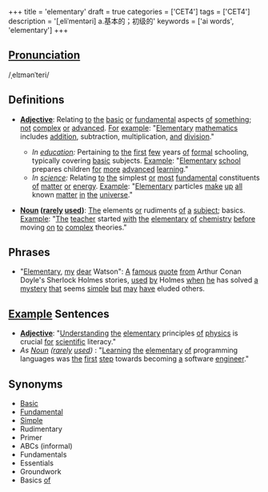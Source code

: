 +++
title = 'elementary'
draft = true
categories = ['CET4']
tags = ['CET4']
description = '[ˌeliˈmentəri] a.基本的；初级的'
keywords = ['ai words', 'elementary']
+++

## [Pronunciation](/post/pronunciation/)
/ˌelɪmənˈteri/

## Definitions
- **[Adjective](/post/adjective/)**: Relating [to](/post/to/) [the](/post/the/) [basic](/post/basic/) [or](/post/or/) [fundamental](/post/fundamental/) aspects [of](/post/of/) [something](/post/something/); [not](/post/not/) [complex](/post/complex/) [or](/post/or/) [advanced](/post/advanced/). [For](/post/for/) [example](/post/example/): "[Elementary](/post/elementary/) [mathematics](/post/mathematics/) includes [addition](/post/addition/), subtraction, multiplication, [and](/post/and/) [division](/post/division/)."
  - _In [education](/post/education/):_ Pertaining [to](/post/to/) [the](/post/the/) [first](/post/first/) [few](/post/few/) years [of](/post/of/) [formal](/post/formal/) schooling, typically covering [basic](/post/basic/) subjects. [Example](/post/example/): "[Elementary](/post/elementary/) [school](/post/school/) prepares children [for](/post/for/) [more](/post/more/) [advanced](/post/advanced/) [learning](/post/learning/)."
  - _In [science](/post/science/):_ Relating [to](/post/to/) [the](/post/the/) simplest [or](/post/or/) [most](/post/most/) [fundamental](/post/fundamental/) constituents [of](/post/of/) [matter](/post/matter/) [or](/post/or/) [energy](/post/energy/). [Example](/post/example/): "[Elementary](/post/elementary/) particles [make](/post/make/) [up](/post/up/) [all](/post/all/) known [matter](/post/matter/) [in](/post/in/) [the](/post/the/) [universe](/post/universe/)."

- **[Noun](/post/noun/) ([rarely](/post/rarely/) [used](/post/used/))**: [The](/post/the/) elements [or](/post/or/) rudiments [of](/post/of/) [a](/post/a/) [subject](/post/subject/); basics. [Example](/post/example/): "[The](/post/the/) [teacher](/post/teacher/) started [with](/post/with/) [the](/post/the/) [elementary](/post/elementary/) [of](/post/of/) [chemistry](/post/chemistry/) [before](/post/before/) moving [on](/post/on/) [to](/post/to/) [complex](/post/complex/) theories."

## Phrases
- "[Elementary](/post/elementary/), [my](/post/my/) [dear](/post/dear/) Watson": [A](/post/a/) [famous](/post/famous/) [quote](/post/quote/) [from](/post/from/) Arthur Conan Doyle's Sherlock Holmes stories, [used](/post/used/) [by](/post/by/) Holmes [when](/post/when/) [he](/post/he/) has solved [a](/post/a/) [mystery](/post/mystery/) [that](/post/that/) seems [simple](/post/simple/) [but](/post/but/) [may](/post/may/) [have](/post/have/) eluded others.
  
## [Example](/post/example/) Sentences
- **[Adjective](/post/adjective/)**: "[Understanding](/post/understanding/) [the](/post/the/) [elementary](/post/elementary/) principles [of](/post/of/) [physics](/post/physics/) is crucial [for](/post/for/) [scientific](/post/scientific/) literacy."
- _As [Noun](/post/noun/) ([rarely](/post/rarely/) [used](/post/used/))_ : "[Learning](/post/learning/) [the](/post/the/) [elementary](/post/elementary/) [of](/post/of/) programming languages was [the](/post/the/) [first](/post/first/) [step](/post/step/) towards becoming [a](/post/a/) software [engineer](/post/engineer/)."

## Synonyms
- [Basic](/post/basic/)
- [Fundamental](/post/fundamental/)
- [Simple](/post/simple/)
- Rudimentary
- Primer
- ABCs (informal)
- Fundamentals
- Essentials
- Groundwork
- Basics [of](/post/of/)
